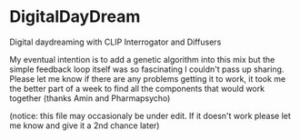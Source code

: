 # DigitalDayDream
Digital daydreaming with CLIP Interrogator and Diffusers

My eventual intention is to add a genetic algorithm into this mix but the simple feedback loop itself was so fascinating I couldn't pass up sharing. Please let me know if there are any problems getting it to work, it took me the better part of a week to find all the components that would work together (thanks Amin and Pharmapsycho) 

(notice: this file may occasionaly be under edit. If it doesn't work please let me know and give it a 2nd chance later)


